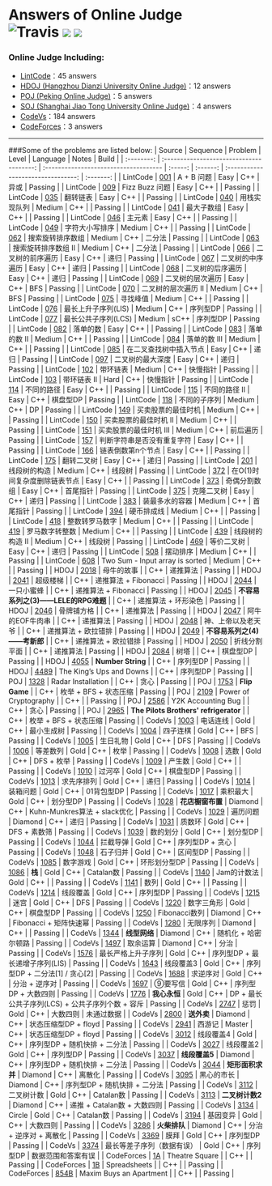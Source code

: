 Answers of Online Judge  
![Travis](https://img.shields.io/travis/rust-lang/rust.svg?style=flat)
![](https://img.shields.io/badge/Language-C++-orange.svg?style=flat)
![](https://img.shields.io/badge/Answers-253-blue.svg)
========
### Online Judge Including:
- [LintCode](http://www.lintcode.com/en/problem/)：45 answers
- [HDOJ (Hangzhou Dianzi University Online Judge)](http://acm.hdu.edu.cn/)：12 answers
- [POJ (Peking Online Judge)](http://poj.org/)：5 answers
- [SOJ (Shanghai Jiao Tong University Online Judge)](https://acm.sjtu.edu.cn/OnlineJudge/)：4 answers
- [CodeVs](http://codevs.cn/)：184 answers
- [CodeForces](http://codeforces.com/)：3 answers
***
###Some of the problems are listed below:
|   Source   |                 Sequence                 | Problem                               |  Level  | Language |               Notes                |   Build   |
| :--------: | :--------------------------------------: | :------------------------------------ | :-----: | :------: | :--------------------------------: | :-------: |
|  LintCode  | [001](http://www.lintcode.com/zh-cn/problem/a-b-problem/) | A + B 问题                              |  Easy   |   C++    |                 异或                 |  Passing  |
|  LintCode  | [009](http://www.lintcode.com/zh-cn/problem/fizz-buzz/) | Fizz Buzz 问题                          |  Easy   |   C++    |                                    |  Passing  |
|  LintCode  | [035](http://www.lintcode.com/zh-cn/problem/reverse-linked-list/) | 翻转链表                                  |  Easy   |   C++    |                                    |  Passing  |
|  LintCode  | [040](http://www.lintcode.com/zh-cn/problem/implement-queue-by-two-stacks/) | 用栈实现队列                                | Medium  |   C++    |                                    |  Passing  |
|  LintCode  | [041](http://www.lintcode.com/zh-cn/problem/maximum-subarray/) | 最大子数组                                 |  Easy   |   C++    |                                    |  Passing  |
|  LintCode  | [046](http://www.lintcode.com/zh-cn/problem/majority-number/) | 主元素                                   |  Easy   |   C++    |                                    |  Passing  |
|  LintCode  | [049](http://www.lintcode.com/zh-cn/problem/sort-letters-by-case/) | 字符大小写排序                               | Medium  |   C++    |                                    |  Passing  |
|  LintCode  | [062](http://www.lintcode.com/zh-cn/problem/search-in-rotated-sorted-array/) | 搜索旋转排序数组                              | Medium  |   C++    |                二分法                 |  Passing  |
|  LintCode  | [063](http://www.lintcode.com/zh-cn/problem/search-in-rotated-sorted-array-ii/) | 搜索旋转排序数组 II                           | Medium  |   C++    |                二分法                 |  Passing  |
|  LintCode  | [066](http://www.lintcode.com/zh-cn/problem/binary-tree-preorder-traversal/) | 二叉树的前序遍历                              |  Easy   |   C++    |                 递归                 |  Passing  |
|  LintCode  | [067](http://www.lintcode.com/zh-cn/problem/binary-tree-inorder-traversal/) | 二叉树的中序遍历                              |  Easy   |   C++    |                 递归                 |  Passing  |
|  LintCode  | [068](http://www.lintcode.com/zh-cn/problem/binary-tree-postorder-traversal/) | 二叉树的后序遍历                              |  Easy   |   C++    |                 递归                 |  Passing  |
|  LintCode  | [069](http://www.lintcode.com/zh-cn/problem/binary-tree-level-order-traversal/) | 二叉树的层次遍历                              |  Easy   |   C++    |                BFS                 |  Passing  |
|  LintCode  | [070](http://www.lintcode.com/zh-cn/problem/binary-tree-level-order-traversal-ii/) | 二叉树的层次遍历 II                           | Medium  |   C++    |                BFS                 |  Passing  |
|  LintCode  | [075](http://www.lintcode.com/zh-cn/problem/find-peak-element/) | 寻找峰值                                  | Medium  |   C++    |                                    |  Passing  |
|  LintCode  | [076](http://www.lintcode.com/zh-cn/problem/longest-increasing-subsequence/) | 最长上升子序列(LIS)                          | Medium  |   C++    |               序列型DP                |  Passing  |
|  LintCode  | [077](http://www.lintcode.com/zh-cn/problem/longest-common-subsequence/) | 最长公共子序列(LCS)                          | Medium  |   sC++   |               序列型DP                |  Passing  |
|  LintCode  | [082](http://www.lintcode.com/zh-cn/problem/single-number/) | 落单的数                                  |  Easy   |   C++    |                                    |  Passing  |
|  LintCode  | [083](http://www.lintcode.com/zh-cn/problem/single-number-ii/) | 落单的数 II                               | Medium  |   C++    |                                    |  Passing  |
|  LintCode  | [084](http://www.lintcode.com/zh-cn/problem/single-number-iii/) | 落单的数 III                              | Medium  |   C++    |                                    |  Passing  |
|  LintCode  | [085](http://www.lintcode.com/zh-cn/problem/insert-node-in-a-binary-search-tree/) | 在二叉查找树中插入节点                           |  Easy   |   C++    |                 递归                 |  Passing  |
|  LintCode  | [097](http://www.lintcode.com/zh-cn/problem/maximum-depth-of-binary-tree/) | 二叉树的最大深度                              |  Easy   |   C++    |                 递归                 |  Passing  |
|  LintCode  | [102](http://www.lintcode.com/zh-cn/problem/linked-list-cycle/) | 带环链表                                  | Medium  |   C++    |                快慢指针                |  Passing  |
|  LintCode  | [103](http://www.lintcode.com/zh-cn/problem/linked-list-cycle-ii/) | 带环链表 II                               |  Hard   |   C++    |                快慢指针                |  Passing  |
|  LintCode  | [114](http://www.lintcode.com/zh-cn/problem/unique-paths/) | 不同的路径                                 |  Easy   |   C++    |                                    |  Passing  |
|  LintCode  | [115](http://www.lintcode.com/zh-cn/problem/unique-paths-ii/) | 不同的路径 II                              |  Easy   |   C++    |               棋盘型DP                |  Passing  |
|  LintCode  | [118](http://www.lintcode.com/zh-cn/problem/distinct-subsequences/) | 不同的子序列                                | Medium  |   C++    |                 DP                 |  Passing  |
|  LintCode  | [149](http://www.lintcode.com/zh-cn/problem/best-time-to-buy-and-sell-stock/) | 买卖股票的最佳时机                             | Medium  |   C++    |                                    |  Passing  |
|  LintCode  | [150](http://www.lintcode.com/zh-cn/problem/best-time-to-buy-and-sell-stock-ii/) | 买卖股票的最佳时机 II                          | Medium  |   C++    |                                    |  Passing  |
|  LintCode  | [151](http://www.lintcode.com/zh-cn/problem/best-time-to-buy-and-sell-stock-iii/) | 买卖股票的最佳时机 III                         | Medium  |   C++    |                前后遍历                |  Passing  |
|  LintCode  | [157](http://www.lintcode.com/zh-cn/problem/unique-characters/) | 判断字符串是否没有重复字符                         |  Easy   |   C++    |                                    |  Passing  |
|  LintCode  | [166](http://www.lintcode.com/zh-cn/problem/nth-to-last-node-in-list/) | 链表倒数第n个节点                             |  Easy   |   C++    |                                    |  Passing  |
|  LintCode  | [175](http://www.lintcode.com/zh-cn/problem/invert-binary-tree/) | 翻转二叉树                                 |  Easy   |   C++    |                 递归                 |  Passing  |
|  LintCode  | [201](http://www.lintcode.com/zh-cn/problem/segment-tree-build/) | 线段树的构造                                | Medium  |   C++    |                线段树                 |  Passing  |
|  LintCode  | [372](http://www.lintcode.com/zh-cn/problem/delete-node-in-the-middle-of-singly-linked-list/) | 在O(1)时间复杂度删除链表节点                      |  Easy   |   C++    |                                    |  Passing  |
|  LintCode  | [373](http://www.lintcode.com/zh-cn/problem/partition-array-by-odd-and-even/) | 奇偶分割数组                                |  Easy   |   C++    |                首尾指针                |  Passing  |
|  LintCode  | [375](http://www.lintcode.com/zh-cn/problem/clone-binary-tree/) | 克隆二叉树                                 |  Easy   |   C++    |                 递归                 |  Passing  |
|  LintCode  | [383](http://www.lintcode.com/zh-cn/problem/container-with-most-water/) | 装最多水的容器                               | Medium  |   C++    |                首尾指针                |  Passing  |
|  LintCode  | [394](http://www.lintcode.com/zh-cn/problem/coins-in-a-line/) | 硬币排成线                                 | Medium  |   C++    |                                    |  Passing  |
|  LintCode  | [418](http://www.lintcode.com/zh-cn/problem/integer-to-roman/) | 整数转罗马数字                               | Medium  |   C++    |                                    |  Passing  |
|  LintCode  | [419](http://www.lintcode.com/zh-cn/problem/roman-to-integer/) | 罗马数字转整数                               | Medium  |   C++    |                                    |  Passing  |
|  LintCode  | [439](http://www.lintcode.com/zh-cn/problem/segment-tree-build-ii/) | 线段树的构造 II                             | Medium  |   C++    |                线段树                 |  Passing  |
|  LintCode  | [469](http://www.lintcode.com/zh-cn/problem/identical-binary-tree/) | 等价二叉树                                 |  Easy   |   C++    |                 递归                 |  Passing  |
|  LintCode  | [508](http://www.lintcode.com/zh-cn/problem/wiggle-sort/) | 摆动排序                                  | Medium  |   C++    |                                    |  Passing  |
|  LintCode  | [608](http://www.lintcode.com/zh-cn/problem/two-sum-input-array-is-sorted/) | Two Sum - Input array is sorted       | Medium  |   C++    |                                    |  Passing  |
|    HDOJ    | [2018](http://acm.hdu.edu.cn/showproblem.php?pid=2018) | 母牛的故事                                 |         |   C++    |                递推算法                |  Passing  |
|    HDOJ    | [2041](http://acm.hdu.edu.cn/showproblem.php?pid=2041) | 超级楼梯                                  |         |   C++    |          递推算法 + Fibonacci          |  Passing  |
|    HDOJ    | [2044](http://acm.hdu.edu.cn/showproblem.php?pid=2044) | 一只小蜜蜂                                 |         |   C++    |          递推算法 + Fibonacci          |  Passing  |
|    HDOJ    | [2045](http://acm.hdu.edu.cn/showproblem.php?pid=2045) | **不容易系列之(3)——LELE的RPG难题**             |         |   C++    |            递推算法 + 环形染色             |  Passing  |
|    HDOJ    | [2046](http://acm.hdu.edu.cn/showproblem.php?pid=2046) | 骨牌铺方格                                 |         |   C++    |                递推算法                |  Passing  |
|    HDOJ    | [2047](http://acm.hdu.edu.cn/showproblem.php?pid=2047) | 阿牛的EOF牛肉串                             |         |   C++    |                递推算法                |  Passing  |
|    HDOJ    | [2048](http://acm.hdu.edu.cn/showproblem.php?pid=2048) | 神、上帝以及老天爷                             |         |   C++    |            递推算法 + 欧拉错排             |  Passing  |
|    HDOJ    | [2049](http://acm.hdu.edu.cn/showproblem.php?pid=2049) | **不容易系列之(4)——考新郎**                    |         |   C++    |            递推算法 + 欧拉错排             |  Passing  |
|    HDOJ    | [2050](http://acm.hdu.edu.cn/showproblem.php?pid=2050) | 折线分割平面                                |         |   C++    |                递推算法                |  Passing  |
|    HDOJ    | [2084](http://acm.hdu.edu.cn/showproblem.php?pid=2084) | 树塔                                    |         |   C++    |               棋盘型DP                |  Passing  |
|    HDOJ    | [4055](http://acm.hdu.edu.cn/showproblem.php?pid=4055) | **Number String**                     |         |   C++    |               序列型DP                |  Passing  |
|    HDOJ    | [4489](http://acm.hdu.edu.cn/showproblem.php?pid=4489) | The King’s Ups and Downs              |         |   C++    |               序列型DP                |  Passing  |
|    POJ     |  [1328](http://poj.org/problem?id=1328)  | Radar Installation                    |         |   C++    |                 贪心                 |  Passing  |
|    POJ     |  [1753](http://poj.org/problem?id=1753)  | **Flip Game**                         |         |   C++    |          枚举 + BFS + 状态压缩           |  Passing  |
|    POJ     |  [2109](http://poj.org/problem?id=2109)  | Power of Cryptography                 |         |   C++    |                                    |  Passing  |
|    POJ     |  [2586](http://poj.org/problem?id=2586)  | Y2K Accounting Bug                    |         |   C++    |                 贪心                 |  Passing  |
|    POJ     |  [2965](http://poj.org/problem?id=2965)  | **The Pilots Brothers' refrigerator** |         |   C++    |          枚举 + BFS + 状态压缩           |  Passing  |
|   CodeVs   |  [1003](http://codevs.cn/problem/1003/)  | 电话连线                                  |  Gold   |   C++    |               最小生成树                |  Passing  |
|   CodeVs   |  [1004](http://codevs.cn/problem/1004/)  | 四子连棋                                  |  Gold   |   C++    |                BFS                 |  Passing  |
|   CodeVs   |  [1005](http://codevs.cn/problem/1005/)  | 生日礼物                                  |  Gold   |   C++    |                DFS                 |  Passing  |
|   CodeVs   |  [1006](http://codevs.cn/problem/1006/)  | 等差数列                                  |  Gold   |   C++    |                 枚举                 |  Passing  |
|   CodeVs   |  [1008](http://codevs.cn/problem/1008/)  | 选数                                    |  Gold   |   C++    |              DFS + 枚举              |  Passing  |
|   CodeVs   |  [1009](http://codevs.cn/problem/1009/)  | 产生数                                   |  Gold   |   C++    |                                    |  Passing  |
|   CodeVs   |  [1010](http://codevs.cn/problem/1010/)  | 过河卒                                   |  Gold   |   C++    |               棋盘型DP                |  Passing  |
|   CodeVs   |  [1013](http://codevs.cn/problem/1013/)  | 求先序排列                                 |  Gold   |   C++    |                 递归                 |  Passing  |
|   CodeVs   |  [1014](http://codevs.cn/problem/1014/)  | 装箱问题                                  |  Gold   |   C++    |              01背包型DP               |  Passing  |
|   CodeVs   |  [1017](http://codevs.cn/problem/1017/)  | 乘积最大                                  |  Gold   |   C++    |               划分型DP                |  Passing  |
|   CodeVs   |  [1028](http://codevs.cn/problem/1028/)  | **花店橱窗布置**                            | Diamond |   C++    |      Kuhn-Munkres算法 + slack优化      |  Passing  |
|   CodeVs   |  [1029](http://codevs.cn/problem/1029/)  | 遍历问题                                  | Diamond |   C++    |                 递归                 |  Passing  |
|   CodeVs   |  [1031](http://codevs.cn/problem/1031/)  | 质数环                                   |  Gold   |   C++    |             DFS + 素数筛              |  Passing  |
|   CodeVs   |  [1039](http://codevs.cn/problem/1039/)  | 数的划分                                  |  Gold   |   C++    |               划分型DP                |  Passing  |
|   CodeVs   |  [1044](http://codevs.cn/problem/1044/)  | 拦截导弹                                  |  Gold   |   C++    |             序列型DP + 贪心             |  Passing  |
|   CodeVs   |  [1048](http://codevs.cn/problem/1048/)  | 石子归并                                  |  Gold   |   C++    |               区间型DP                |  Passing  |
|   CodeVs   |  [1085](http://codevs.cn/problem/1085/)  | 数字游戏                                  |  Gold   |   C++    |              环形划分型DP               |  Passing  |
|   CodeVs   |  [1086](http://codevs.cn/problem/1086/)  | **栈**                                 |  Gold   |   C++    |              Catalan数              |  Passing  |
|   CodeVs   |  [1140](http://codevs.cn/problem/1140/)  | Jam的计数法                               |  Gold   |   C++    |                                    |  Passing  |
|   CodeVs   |  [1141](http://codevs.cn/problem/1141/)  | 数列                                    |  Gold   |   C++    |                                    |  Passing  |
|   CodeVs   |  [1214](http://codevs.cn/problem/1214/)  | 线段覆盖                                  |  Gold   |   C++    |               序列型DP                |  Passing  |
|   CodeVs   |  [1215](http://codevs.cn/problem/1215/)  | 迷宫                                    |  Gold   |   C++    |                DFS                 |  Passing  |
|   CodeVs   |  [1220](http://codevs.cn/problem/1220/)  | 数字三角形                                 |  Gold   |   C++    |               棋盘型DP                |  Passing  |
|   CodeVs   |  [1250](http://codevs.cn/problem/1250/)  | Fibonacci数列                           | Diamond |   C++    |         Fibonacci + 矩阵快速幂          |  Passing  |
|   CodeVs   |  [1280](http://codevs.cn/problem/1280/)  | 无限序列                                  | Diamond |   C++    |                                    |  Passing  |
|   CodeVs   |  [1344](http://codevs.cn/problem/1344/)  | **线型网络**                              | Diamond |   C++    |            随机化 + 哈密尔顿路             |  Passing  |
|   CodeVs   |  [1497](http://codevs.cn/problem/1497/)  | 取余运算                                  | Diamond |   C++    |                 分治                 |  Passing  |
|   CodeVs   |  [1576](http://codevs.cn/problem/1576/)  | 最长严格上升子序列                             |  Gold   |   C++    |        序列型DP + 最长递增子序列(LIS)        |  Passing  |
|   CodeVs   |  [1643](http://codevs.cn/problem/1643/)  | 线段覆盖3                                 |  Gold   |   C++    |       序列型DP + 二分法[1] / 贪心[2]       |  Passing  |
|   CodeVs   |  [1688](http://codevs.cn/problem/1688/)  | 求逆序对                                  |  Gold   |   C++    |              分治 + 逆序对              |  Passing  |
|   CodeVs   |  [1697](http://codevs.cn/problem/1697/)  | ⑨要写信                                  |  Gold   |   C++    |            序列型DP + 大数四则            |  Passing  |
|   CodeVs   |  [1776](http://codevs.cn/problem/1776/)  | **我心永恒**                              |  Gold   |   C++    | DP +  最长公共子序列(LCS) +  公共子序列个数 + 容斥 |  Passing  |
|   CodeVs   |  [2747](http://codevs.cn/problem/2747/)  | 惩罚                                    |  Gold   |   C++    |                大数四则                |   未通过数据   |
|   CodeVs   |  [2800](http://codevs.cn/problem/2800/)  | **送外卖**                               | Diamond |   C++    |          状态压缩型DP + floyd           |  Passing  |
|   CodeVs   |  [2941](http://codevs.cn/problem/2941/)  | 西游记                                   | Master  |   C++    |          状态压缩型DP + floyd           |  Passing  |
|   CodeVs   |  [3012](http://codevs.cn/problem/3012/)  | 线段覆盖4                                 |  Gold   |   C++    |         序列型DP + 随机快排 + 二分法         |  Passing  |
|   CodeVs   |  [3027](http://codevs.cn/problem/3027/)  | 线段覆盖2                                 |  Gold   |   C++    |               序列型DP                |  Passing  |
|   CodeVs   |  [3037](http://codevs.cn/problem/3037/)  | **线段覆盖5**                             | Diamond |   C++    |         序列型DP + 随机快排 + 二分法         |  Passing  |
|   CodeVs   |  [3044](http://codevs.cn/problem/3044/)  | **矩形面积求并**                            | Diamond |   C++    |                离散化                 |  Passing  |
|   CodeVs   |  [3095](http://codevs.cn/problem/3095/)  | 黑心的市长                                 | Diamond |   C++    |         序列型DP + 随机快排 + 二分法         |  Passing  |
|   CodeVs   |  [3112](http://codevs.cn/problem/3112/)  | 二叉树计数                                 |  Gold   |   C++    |              Catalan数              |  Passing  |
|   CodeVs   |  [3113](http://codevs.cn/problem/3113/)  | **二叉树计数2**                            | Diamond |   C++    |        递推 + Catalan数 + 大数四则        |  Passing  |
|   CodeVs   |  [3134](http://codevs.cn/problem/3134/)  | Circle                                |  Gold   |   C++    |              Catalan数              |  Passing  |
|   CodeVs   |  [3194](http://codevs.cn/problem/3194/)  | 基因变异                                  |  Gold   |   C++    |                大数四则                |  Passing  |
|   CodeVs   |  [3286](http://codevs.cn/problem/3286/)  | **火柴排队**                              | Diamond |   C++    |           分治 + 逆序对 + 离散化           |  Passing  |
|   CodeVs   |  [3369](http://codevs.cn/problem/3369/)  | 膜拜                                    |  Gold   |   C++    |               序列型DP                |  Passing  |
|   CodeVs   |  [3374](http://codevs.cn/problem/3374/)  | 最长等差子序列（数据有误）                         |  Gold   |   C++    |               序列型DP                | 数据范围和答案有误 |
| CodeForces | [1A](http://codeforces.com/problemset/problem/1/A) | Theatre Square                        |         |   C++    |                                    |  Passing  |
| CodeForces | [1B](http://codeforces.com/problemset/problem/1/B) | Spreadsheets                          |         |   C++    |                                    |  Passing  |
| CodeForces | [854B](http://codeforces.com/problemset/problem/854/B) | Maxim Buys an Apartment               |         |   C++    |                                    |  Passing  |